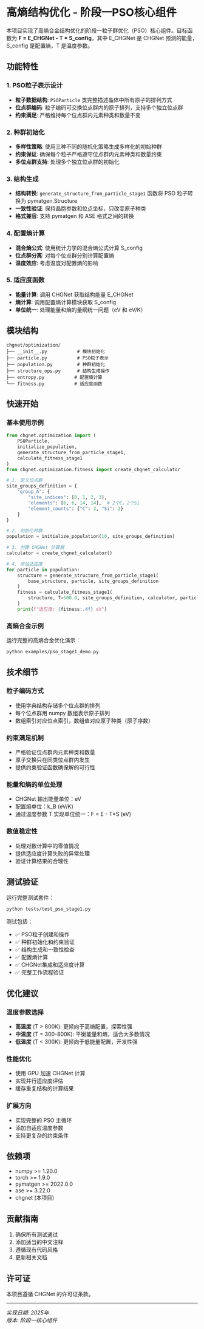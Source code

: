 # 高熵结构优化 - 阶段一PSO核心组件

本项目实现了高熵合金结构优化的阶段一粒子群优化（PSO）核心组件。目标函数为 **F = E_CHGNet - T * S_config**，其中 E_CHGNet 是 CHGNet 预测的能量，S_config 是配置熵，T 是温度参数。

## 功能特性

### 1. PSO粒子表示设计
- **粒子数据结构**: `PSOParticle` 类完整描述晶体中所有原子的排列方式
- **位点群编码**: 粒子编码可交换位点群内的原子排列，支持多个独立位点群
- **约束满足**: 严格维持每个位点群内元素种类和数量不变

### 2. 种群初始化
- **多样性策略**: 使用三种不同的随机化策略生成多样化的初始种群
- **约束保证**: 确保每个粒子严格遵守位点群内元素种类和数量约束
- **多位点群支持**: 处理多个独立位点群的初始化

### 3. 结构生成
- **结构转换**: `generate_structure_from_particle_stage1` 函数将 PSO 粒子转换为 pymatgen.Structure
- **一致性验证**: 保持晶胞参数和位点坐标，只改变原子种类
- **格式兼容**: 支持 pymatgen 和 ASE 格式之间的转换

### 4. 配置熵计算
- **混合熵公式**: 使用统计力学的混合熵公式计算 S_config
- **位点群分离**: 对每个位点群分别计算配置熵
- **温度效应**: 考虑温度对配置熵的影响

### 5. 适应度函数
- **能量计算**: 调用 CHGNet 获取结构能量 E_CHGNet
- **熵计算**: 调用配置熵计算模块获取 S_config
- **单位统一**: 处理能量和熵的量纲统一问题（eV 和 eV/K）

## 模块结构

```
chgnet/optimization/
├── __init__.py           # 模块初始化
├── particle.py           # PSO粒子表示
├── population.py         # 种群初始化
├── structure_ops.py      # 结构生成操作
├── entropy.py           # 配置熵计算
└── fitness.py           # 适应度函数
```

## 快速开始

### 基本使用示例

```python
from chgnet.optimization import (
    PSOParticle,
    initialize_population,
    generate_structure_from_particle_stage1,
    calculate_fitness_stage1
)
from chgnet.optimization.fitness import create_chgnet_calculator

# 1. 定义位点群
site_groups_definition = {
    "group_A": {
        "site_indices": [0, 1, 2, 3],
        "elements": [6, 6, 14, 14],  # 2个C，2个Si
        "element_counts": {"C": 2, "Si": 2}
    }
}

# 2. 初始化种群
population = initialize_population(10, site_groups_definition)

# 3. 创建 CHGNet 计算器
calculator = create_chgnet_calculator()

# 4. 评估适应度
for particle in population:
    structure = generate_structure_from_particle_stage1(
        base_structure, particle, site_groups_definition
    )
    fitness = calculate_fitness_stage1(
        structure, T=500.0, site_groups_definition, calculator, particle
    )
    print(f"适应度: {fitness:.4f} eV")
```

### 高熵合金示例

运行完整的高熵合金优化演示：

```bash
python examples/pso_stage1_demo.py
```

## 技术细节

### 粒子编码方式
- 使用字典结构存储多个位点群的排列
- 每个位点群用 numpy 数组表示原子排列
- 数组索引对应位点索引，数组值对应原子种类（原子序数）

### 约束满足机制
- 严格验证位点群内元素种类和数量
- 原子交换只在同类位点群内发生
- 提供约束验证函数确保解的可行性

### 能量和熵的单位处理
- CHGNet 输出能量单位：eV
- 配置熵单位：k_B (eV/K)
- 通过温度参数 T 实现单位统一：F = E - T*S (eV)

### 数值稳定性
- 处理对数计算中的零值情况
- 提供适应度计算失败的异常处理
- 验证计算结果的合理性

## 测试验证

运行完整测试套件：

```bash
python tests/test_pso_stage1.py
```

测试包括：
- ✅ PSO粒子创建和操作
- ✅ 种群初始化和约束验证
- ✅ 结构生成和一致性检查
- ✅ 配置熵计算
- ✅ CHGNet集成和适应度计算
- ✅ 完整工作流程验证

## 优化建议

### 温度参数选择
- **高温度** (T > 800K): 更倾向于高熵配置，探索性强
- **中温度** (T = 300-800K): 平衡能量和熵，适合大多数情况
- **低温度** (T < 300K): 更倾向于低能量配置，开发性强

### 性能优化
- 使用 GPU 加速 CHGNet 计算
- 实现并行适应度评估
- 缓存重复结构的计算结果

### 扩展方向
- 实现完整的 PSO 主循环
- 添加自适应温度参数
- 支持更复杂的约束条件

## 依赖项

- numpy >= 1.20.0
- torch >= 1.9.0
- pymatgen >= 2022.0.0
- ase >= 3.22.0
- chgnet (本项目)

## 贡献指南

1. 确保所有测试通过
2. 添加适当的中文注释
3. 遵循现有代码风格
4. 更新相关文档

## 许可证

本项目遵循 CHGNet 的许可证条款。

---

*实现日期: 2025年*  
*版本: 阶段一核心组件*